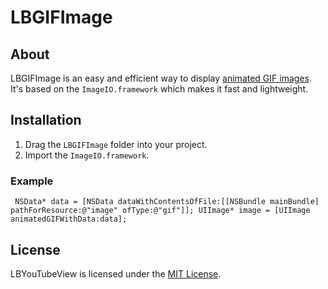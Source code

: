 # LBGIFImage

## About
LBGIFImage is an easy and efficient way to display [animated GIF images](http://en.wikipedia.org/wiki/Graphics_Interchange_Format). It's based on the `ImageIO.framework` which makes it fast and lightweight.

## Installation
1. Drag the `LBGIFImage` folder into your project.
2. Import the `ImageIO.framework`.

### Example

`
NSData* data = [NSData dataWithContentsOfFile:[[NSBundle mainBundle] pathForResource:@"image" ofType:@"gif"]];
UIImage* image = [UIImage animatedGIFWithData:data];`

## License
LBYouTubeView is licensed under the [MIT License](http://opensource.org/licenses/mit-license.php). 
